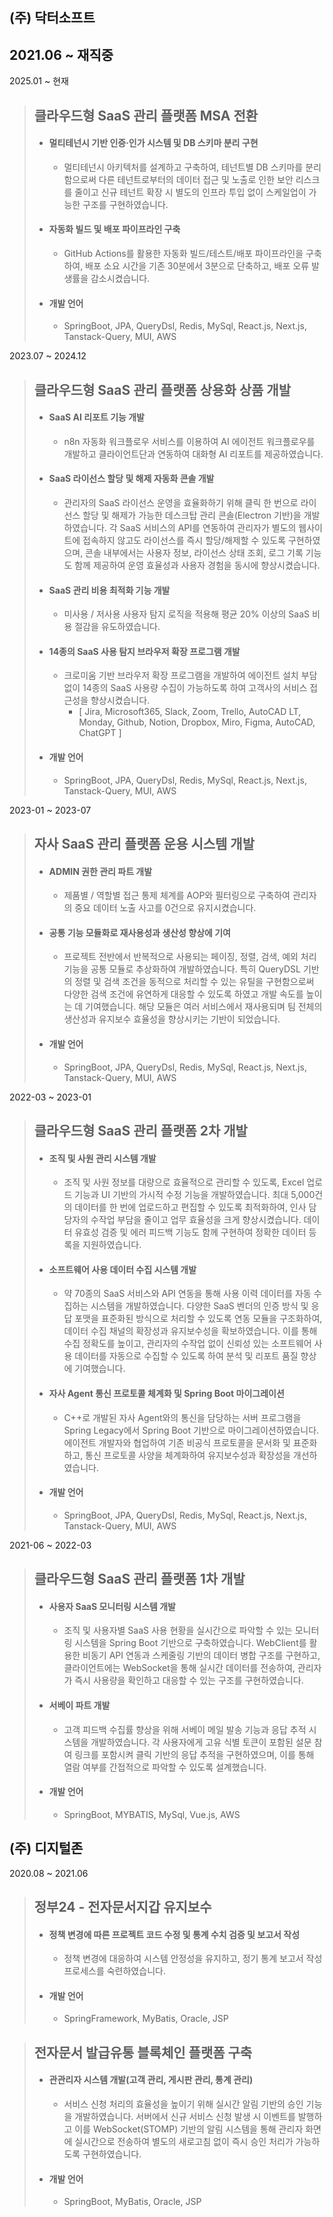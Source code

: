 ## (주) 닥터소프트
## 2021.06 ~ 재직중

2025.01 ~ 현재
> ## 클라우드형 SaaS 관리 플랫폼 MSA 전환
> * #### 멀티테넌시 기반 인증·인가 시스템 및 DB 스키마 분리 구현
>   * 멀티테넌시 아키텍처를 설계하고 구축하여, 테넌트별 DB 스키마를 분리함으로써 다른 테넌트로부터의 데이터 접근 및 노출로 인한 보안 리스크를 줄이고 신규 테넌트 확장 시 별도의 인프라 투입 없이 스케일업이 가능한 구조를 구현하였습니다.
> * #### 자동화 빌드 및 배포 파이프라인 구축
>   * GitHub Actions를 활용한 자동화 빌드/테스트/배포 파이프라인을 구축하여, 배포 소요 시간을 기존 30분에서 3분으로 단축하고, 배포 오류 발생률을 감소시켰습니다.
> * #### 개발 언어
>   * SpringBoot, JPA, QueryDsl, Redis, MySql, React.js, Next.js, Tanstack-Query, MUI, AWS

2023.07 ~ 2024.12
> ## 클라우드형 SaaS 관리 플랫폼 상용화 상품 개발
> * #### SaaS AI 리포트 기능 개발
>   * n8n 자동화 워크플로우 서비스를 이용하여 AI 에이전트 워크플로우를 개발하고 클라이언트단과 연동하여 대화형 AI 리포트를 제공하였습니다.
> * #### SaaS 라이선스 할당 및 해제 자동화 콘솔 개발
>   * 관리자의 SaaS 라이선스 운영을 효율화하기 위해 클릭 한 번으로 라이선스 할당 및 해제가 가능한 데스크탑 관리 콘솔(Electron 기반)을 개발하였습니다. 각 SaaS 서비스의 API를 연동하여 관리자가 별도의 웹사이트에 접속하지 않고도 라이선스를 즉시 할당/해제할 수 있도록 구현하였으며, 콘솔 내부에서는 사용자 정보, 라이선스 상태 조회, 로그 기록 기능도 함께 제공하여 운영 효율성과 사용자 경험을 동시에 향상시켰습니다.
> * #### SaaS 관리 비용 최적화 기능 개발
>   * 미사용 / 저사용 사용자 탐지 로직을 적용해 평균 20% 이상의 SaaS 비용 절감을 유도하였습니다.
> * #### 14종의 SaaS 사용 탐지 브라우저 확장 프로그램 개발
>   * 크로미움 기반 브라우저 확장 프로그램을 개발하여 에이전트 설치 부담 없이 14종의 SaaS 사용량 수집이 가능하도록 하여 고객사의 서비스 접근성을 향상시켰습니다.
>     * [ Jira, Microsoft365, Slack, Zoom, Trello, AutoCAD LT, Monday, Github, Notion, Dropbox, Miro, Figma, AutoCAD, ChatGPT ]
> * #### 개발 언어
>   * SpringBoot, JPA, QueryDsl, Redis, MySql, React.js, Next.js, Tanstack-Query, MUI, AWS

2023-01 ~ 2023-07
> ## 자사 SaaS 관리 플랫폼 운용 시스템 개발
> * #### ADMIN 권한 관리 파트 개발
>   * 제품별 / 역할별 접근 통제 체계를 AOP와 필터링으로 구축하여 관리자의 중요 데이터 노출 사고를 0건으로 유지시켰습니다.
> * #### 공통 기능 모듈화로 재사용성과 생산성 향상에 기여
>   * 프로젝트 전반에서 반복적으로 사용되는 페이징, 정렬, 검색, 예외 처리 기능을 공통 모듈로 추상화하여 개발하였습니다. 특히 QueryDSL 기반의 정렬 및 검색 조건을 동적으로 처리할 수 있는 유틸을 구현함으로써 다양한 검색 조건에 유연하게 대응할 수 있도록 하였고 개발 속도를 높이는 데 기여했습니다. 해당 모듈은 여러 서비스에서 재사용되며 팀 전체의 생산성과 유지보수 효율성을 향상시키는 기반이 되었습니다.
> * #### 개발 언어
>   * SpringBoot, JPA, QueryDsl, Redis, MySql, React.js, Next.js, Tanstack-Query, MUI, AWS

2022-03 ~ 2023-01
> ## 클라우드형 SaaS 관리 플랫폼 2차 개발
> * #### 조직 및 사원 관리 시스템 개발
>   * 조직 및 사원 정보를 대량으로 효율적으로 관리할 수 있도록, Excel 업로드 기능과 UI 기반의 가시적 수정 기능을 개발하였습니다. 최대 5,000건의 데이터를 한 번에 업로드하고 편집할 수 있도록 최적화하여, 인사 담당자의 수작업 부담을 줄이고 업무 효율성을 크게 향상시켰습니다. 데이터 유효성 검증 및 에러 피드백 기능도 함께 구현하여 정확한 데이터 등록을 지원하였습니다.
> * #### 소프트웨어 사용 데이터 수집 시스템 개발
>   * 약 70종의 SaaS 서비스와 API 연동을 통해 사용 이력 데이터를 자동 수집하는 시스템을 개발하였습니다. 다양한 SaaS 벤더의 인증 방식 및 응답 포맷을 표준화된 방식으로 처리할 수 있도록 연동 모듈을 구조화하여, 데이터 수집 채널의 확장성과 유지보수성을 확보하였습니다. 이를 통해 수집 정확도를 높이고, 관리자의 수작업 없이 신뢰성 있는 소프트웨어 사용 데이터를 자동으로 수집할 수 있도록 하여 분석 및 리포트 품질 향상에 기여했습니다.
> * #### 자사 Agent 통신 프로토콜 체계화 및 Spring Boot 마이그레이션
>   * C++로 개발된 자사 Agent와의 통신을 담당하는 서버 프로그램을 Spring Legacy에서 Spring Boot 기반으로 마이그레이션하였습니다. 에이전트 개발자와 협업하여 기존 비공식 프로토콜을 문서화 및 표준화하고, 통신 프로토콜 사양을 체계화하여 유지보수성과 확장성을 개선하였습니다.
> * #### 개발 언어
>   * SpringBoot, JPA, QueryDsl, Redis, MySql, React.js, Next.js, Tanstack-Query, MUI, AWS

2021-06 ~ 2022-03
> ## 클라우드형 SaaS 관리 플랫폼 1차 개발
> * #### 사용자 SaaS 모니터링 시스템 개발
>   * 조직 및 사용자별 SaaS 사용 현황을 실시간으로 파악할 수 있는 모니터링 시스템을 Spring Boot 기반으로 구축하였습니다. WebClient를 활용한 비동기 API 연동과 스케줄링 기반의 데이터 병합 구조를 구현하고, 클라이언트에는 WebSocket을 통해 실시간 데이터를 전송하여, 관리자가 즉시 사용량을 확인하고 대응할 수 있는 구조를 구현하였습니다.
> * #### 서베이 파트 개발
>   * 고객 피드백 수집률 향상을 위해 서베이 메일 발송 기능과 응답 추적 시스템을 개발하였습니다. 각 사용자에게 고유 식별 토큰이 포함된 설문 참여 링크를 포함시켜 클릭 기반의 응답 추적을 구현하였으며, 이를 통해 열람 여부를 간접적으로 파악할 수 있도록 설계했습니다.
> * #### 개발 언어
>   * SpringBoot, MYBATIS, MySql, Vue.js, AWS

## (주) 디지털존
2020.08 ~ 2021.06
> ## 정부24 - 전자문서지갑 유지보수
> * #### 정책 변경에 따른 프로젝트 코드 수정 및 통계 수치 검증 및 보고서 작성
>   * 정책 변경에 대응하여 시스템 안정성을 유지하고, 정기 통계 보고서 작성 프로세스를 숙련하였습니다.
> * #### 개발 언어
>   * SpringFramework, MyBatis, Oracle, JSP

> ## 전자문서 발급유통 블록체인 플랫폼 구축
> * #### 관관리자 시스템 개발(고객 관리, 게시판 관리, 통계 관리)
>   * 서비스 신청 처리의 효율성을 높이기 위해 실시간 알림 기반의 승인 기능을 개발하였습니다. 서버에서 신규 서비스 신청 발생 시 이벤트를 발행하고 이를 WebSocket(STOMP) 기반의 알림 시스템을 통해 관리자 화면에 실시간으로 전송하여 별도의 새로고침 없이 즉시 승인 처리가 가능하도록 구현하였습니다.
> * #### 개발 언어
>   * SpringBoot, MyBatis, Oracle, JSP
